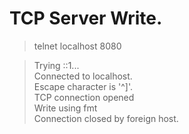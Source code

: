 # TCP Server Write.

> telnet localhost 8080

> Trying ::1...\
  Connected to localhost.\
  Escape character is '^]'.\
  TCP connection opened\
  Write using fmt\
  Connection closed by foreign host.
